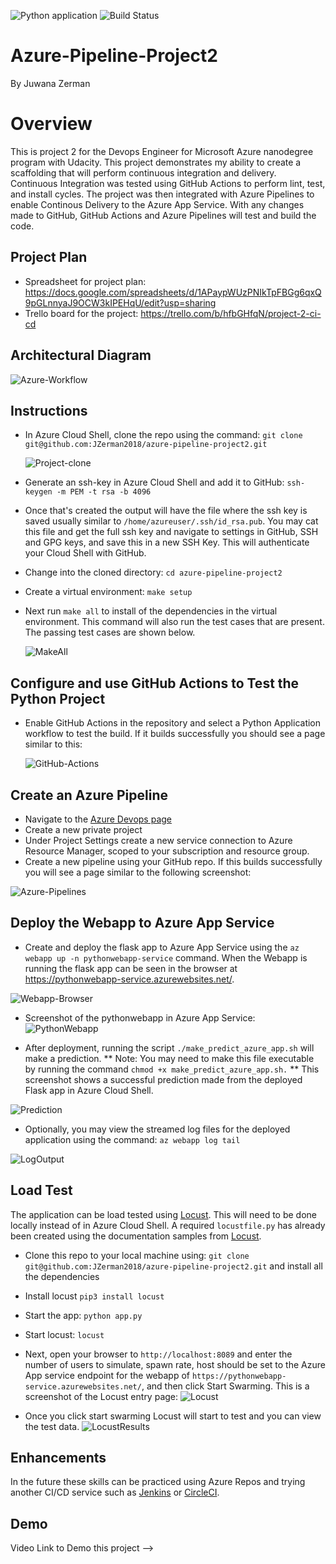 ![Python application](https://github.com/JZerman2018/azure-pipeline-project2/workflows/Python%20application/badge.svg)
![Build Status](https://dev.azure.com/juwanazerman/Flask-Python-Webapp/_apis/build/status/JZerman2018.azure-pipeline-project2?branchName=main)



# Azure-Pipeline-Project2

By Juwana Zerman

# Overview

This is project 2 for the Devops Engineer for Microsoft Azure nanodegree program with Udacity.  This project demonstrates my ability to create a scaffolding that will perform continuous integration and delivery. Continuous Integration was tested using GitHub Actions to perform lint, test, and install cycles. The project was then integrated with Azure Pipelines to enable Continous Delivery to the Azure App Service. With any changes made to GitHub, GitHub Actions and Azure Pipelines will test and build the code.


## Project Plan
* Spreadsheet for project plan: https://docs.google.com/spreadsheets/d/1APaypWUzPNIkTpFBGg6qxQ9pGLnnyaJ9OCW3kIPEHqU/edit?usp=sharing
* Trello board for the project: https://trello.com/b/hfbGHfqN/project-2-ci-cd

## Architectural Diagram

![Azure-Workflow](screenshots/AzureDevopsPipeline.png)

## Instructions

- In Azure Cloud Shell, clone the repo using the command:
  `git clone git@github.com:JZerman2018/azure-pipeline-project2.git`
  
  ![Project-clone](screenshots/Clone.png)

- Generate an ssh-key in Azure Cloud Shell and add it to GitHub:
  `ssh-keygen -m PEM -t rsa -b 4096`
- Once that's created the output will have the file where the ssh key is saved usually similar to `/home/azureuser/.ssh/id_rsa.pub`. You may cat this file and get the full ssh     key and navigate to settings in GitHub, SSH and GPG keys, and save this in a new SSH Key. This will authenticate your Cloud Shell with GitHub.

- Change into the cloned directory:
  `cd azure-pipeline-project2`

- Create a virtual environment:
  `make setup`

- Next run `make all` to install of the dependencies in the virtual environment. This command will also run the test cases that are present. The passing test cases are shown   below.

  ![MakeAll](screenshots/MakeAll(2).png)

## Configure and use GitHub Actions to Test the Python Project

- Enable GitHub Actions in the repository and select a Python Application workflow to test the build. If it builds successfully you should see a page similar to this:

  ![GitHub-Actions](screenshots/github-action-build.png)
  
## Create an Azure Pipeline

- Navigate to the [Azure Devops page](https://dev.azure.com/)
- Create a new private project
- Under Project Settings create a new service connection to Azure Resource Manager, scoped to your subscription and resource group.
- Create a new pipeline using your GitHub repo. If this builds successfully you will see a page similar to the following screenshot:

![Azure-Pipelines](screenshots/azure-pipeline-success.png)

## Deploy the Webapp to Azure App Service

- Create and deploy the flask app to Azure App Service using  the `az webapp up -n pythonwebapp-service` command. When the Webapp is running the flask app can be seen in the browser at https://pythonwebapp-service.azurewebsites.net/.

![Webapp-Browser](screenshots/webapp-browser.png)

- Screenshot of the pythonwebapp in Azure App Service:
![PythonWebapp](screenshots/pythonwebapp.png)

- After deployment, running the script `./make_predict_azure_app.sh` will make a prediction. ** Note: You may need to make this file executable by running the command `chmod +x make_predict_azure_app.sh.` ** 
This screenshot shows a successful prediction made from the deployed Flask app in Azure Cloud Shell.

![Prediction](screenshots/make_predict_azure_app.png)

- Optionally, you may view the streamed log files for the deployed application using the command:
`az webapp log tail`

![LogOutput](screenshots/webapplogtail.png)

## Load Test

The application can be load tested using [Locust](https://locust.io/). This will need to be done locally instead of in Azure Cloud Shell. A required `locustfile.py` has already been created using the documentation samples from [Locust](https://locust.io/).

- Clone this repo to your local machine using: `git clone git@github.com:JZerman2018/azure-pipeline-project2.git` and install all the dependencies

- Install locust
  `pip3 install locust`
  
- Start the app:
  `python app.py`
  
- Start locust:
  `locust`
  
- Next, open your browser to `http://localhost:8089` and enter the number of users to simulate, spawn rate, host should be set to the Azure App service endpoint for the webapp of `https://pythonwebapp-service.azurewebsites.net/`, and then click Start Swarming.
This is a screenshot of the Locust entry page:
![Locust](screenshots/locust.png)

- Once you click start swarming Locust will start to test and you can view the test data.
![LocustResults](screenshots/locustresults.png)



## Enhancements

In the future these skills can be practiced using Azure Repos and trying another CI/CD service such as [Jenkins](https://www.jenkins.io/) or [CircleCI](https://circleci.com/).

## Demo

Video Link to Demo this project --> 





